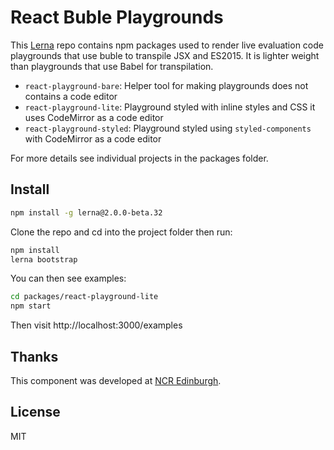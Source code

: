 # React Buble Playgrounds

This [Lerna](https://lernajs.io/) repo contains npm packages used to render live evaluation code
playgrounds that use buble to transpile JSX and ES2015. It is lighter weight
than playgrounds that use Babel for transpilation.

* `react-playground-bare`: Helper tool for making playgrounds does not contains
a code editor
* `react-playground-lite`: Playground styled with inline styles and CSS it uses
CodeMirror as a code editor
* `react-playground-styled`: Playground styled using `styled-components` with
CodeMirror as a code editor

For more details see individual projects in the packages folder.

## Install

```bash
npm install -g lerna@2.0.0-beta.32
```

Clone the repo and cd into the project folder then run:

```bash
npm install
lerna bootstrap
```

You can then see examples:

```bash
cd packages/react-playground-lite
npm start
```

Then visit http://localhost:3000/examples

## Thanks

This component was developed at [NCR Edinburgh](http://ncredinburgh.com).

## License

MIT
